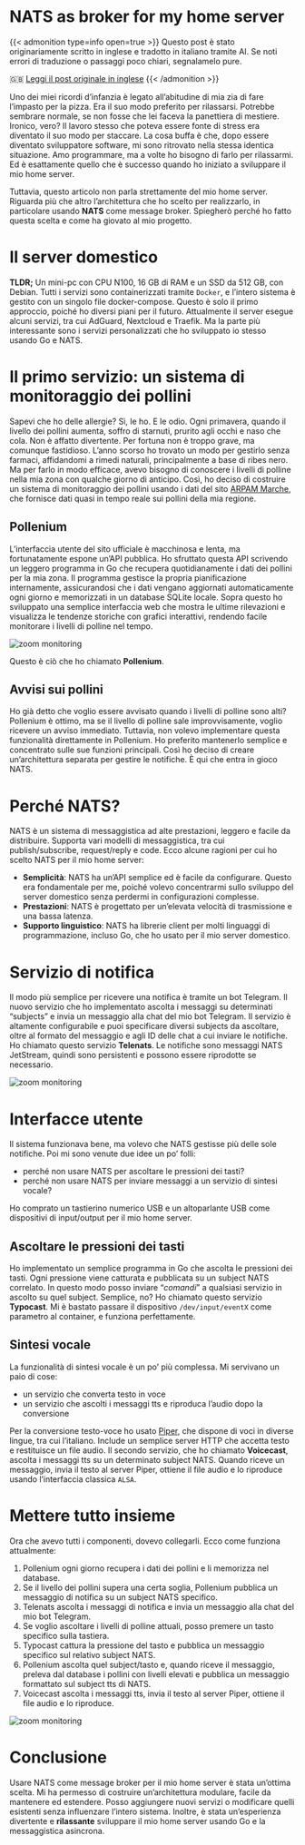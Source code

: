 # NATS as broker for my home server

{{< admonition type=info open=true >}}
Questo post è stato originariamente scritto in inglese e tradotto in italiano tramite AI. Se noti errori di traduzione o passaggi poco chiari, segnalamelo pure.

🇬🇧 [Leggi il post originale in inglese](/en/nats-as-broker-for-my-home-server/)
{{< /admonition >}}

Uno dei miei ricordi d’infanzia è legato all’abitudine di mia zia di fare l’impasto per la pizza. Era il suo modo preferito per rilassarsi. Potrebbe sembrare normale, se non fosse che lei faceva la panettiera di mestiere. Ironico, vero? Il lavoro stesso che poteva essere fonte di stress era diventato il suo modo per staccare. La cosa buffa è che, dopo essere diventato sviluppatore software, mi sono ritrovato nella stessa identica situazione. Amo programmare, ma a volte ho bisogno di farlo per rilassarmi. Ed è esattamente quello che è successo quando ho iniziato a sviluppare il mio home server.

Tuttavia, questo articolo non parla strettamente del mio home server. Riguarda più che altro l’architettura che ho scelto per realizzarlo, in particolare usando **NATS** come message broker. Spiegherò perché ho fatto questa scelta e come ha giovato al mio progetto.

# Il server domestico

**TLDR;** Un mini-pc con CPU N100, 16 GB di RAM e un SSD da 512 GB, con Debian. Tutti i servizi sono containerizzati tramite `Docker`, e l’intero sistema è gestito con un singolo file docker-compose. Questo è solo il primo approccio, poiché ho diversi piani per il futuro. Attualmente il server esegue alcuni servizi, tra cui AdGuard, Nextcloud e Traefik. Ma la parte più interessante sono i servizi personalizzati che ho sviluppato io stesso usando Go e NATS.

# Il primo servizio: un sistema di monitoraggio dei pollini

Sapevi che ho delle allergie? Sì, le ho. E le odio. Ogni primavera, quando il livello dei pollini aumenta, soffro di starnuti, prurito agli occhi e naso che cola. Non è affatto divertente. Per fortuna non è troppo grave, ma comunque fastidioso. L’anno scorso ho trovato un modo per gestirlo senza farmaci, affidandomi a rimedi naturali, principalmente a base di ribes nero. Ma per farlo in modo efficace, avevo bisogno di conoscere i livelli di polline nella mia zona con qualche giorno di anticipo. Così, ho deciso di costruire un sistema di monitoraggio dei pollini usando i dati del sito [ARPAM Marche](https://pollini.arpa.marche.it/), che fornisce dati quasi in tempo reale sui pollini della mia regione.

## Pollenium

L’interfaccia utente del sito ufficiale è macchinosa e lenta, ma fortunatamente espone un’API pubblica. Ho sfruttato questa API scrivendo un leggero programma in Go che recupera quotidianamente i dati dei pollini per la mia zona. Il programma gestisce la propria pianificazione internamente, assicurandosi che i dati vengano aggiornati automaticamente ogni giorno e memorizzati in un database SQLite locale. Sopra questo ho sviluppato una semplice interfaccia web che mostra le ultime rilevazioni e visualizza le tendenze storiche con grafici interattivi, rendendo facile monitorare i livelli di polline nel tempo.

![zoom monitoring](/images/pollenium01.png)

Questo è ciò che ho chiamato **Pollenium**.

## Avvisi sui pollini

Ho già detto che voglio essere avvisato quando i livelli di polline sono alti? Pollenium è ottimo, ma se il livello di polline sale improvvisamente, voglio ricevere un avviso immediato. Tuttavia, non volevo implementare questa funzionalità direttamente in Pollenium. Ho preferito mantenerlo semplice e concentrato sulle sue funzioni principali. Così ho deciso di creare un’architettura separata per gestire le notifiche. È qui che entra in gioco NATS.

# Perché NATS?

NATS è un sistema di messaggistica ad alte prestazioni, leggero e facile da distribuire. Supporta vari modelli di messaggistica, tra cui publish/subscribe, request/reply e code. Ecco alcune ragioni per cui ho scelto NATS per il mio home server:

* **Semplicità**: NATS ha un’API semplice ed è facile da configurare. Questo era fondamentale per me, poiché volevo concentrarmi sullo sviluppo del server domestico senza perdermi in configurazioni complesse.
* **Prestazioni**: NATS è progettato per un’elevata velocità di trasmissione e una bassa latenza.
* **Supporto linguistico**: NATS ha librerie client per molti linguaggi di programmazione, incluso Go, che ho usato per il mio server domestico.

# Servizio di notifica

Il modo più semplice per ricevere una notifica è tramite un bot Telegram. Il nuovo servizio che ho implementato ascolta i messaggi su determinati “subjects” e invia un messaggio alla chat del mio bot Telegram. Il servizio è altamente configurabile e puoi specificare diversi subjects da ascoltare, oltre al formato del messaggio e agli ID delle chat a cui inviare le notifiche. Ho chiamato questo servizio **Telenats**. Le notifiche sono messaggi NATS JetStream, quindi sono persistenti e possono essere riprodotte se necessario.

![zoom monitoring](/images/pollenium02.png)

# Interfacce utente

Il sistema funzionava bene, ma volevo che NATS gestisse più delle sole notifiche. Poi mi sono venute due idee un po’ folli:

* perché non usare NATS per ascoltare le pressioni dei tasti?
* perché non usare NATS per inviare messaggi a un servizio di sintesi vocale?

Ho comprato un tastierino numerico USB e un altoparlante USB come dispositivi di input/output per il mio home server.

## Ascoltare le pressioni dei tasti

Ho implementato un semplice programma in Go che ascolta le pressioni dei tasti. Ogni pressione viene catturata e pubblicata su un subject NATS correlato. In questo modo posso inviare “*comandi*” a qualsiasi servizio in ascolto su quel subject. Semplice, no? Ho chiamato questo servizio **Typocast**. Mi è bastato passare il dispositivo `/dev/input/eventX` come parametro al container, e funziona perfettamente.

## Sintesi vocale

La funzionalità di sintesi vocale è un po’ più complessa. Mi servivano un paio di cose:

* un servizio che converta testo in voce
* un servizio che ascolti i messaggi tts e riproduca l’audio dopo la conversione

Per la conversione testo-voce ho usato [Piper](https://github.com/OHF-Voice/piper1-gpl), che dispone di voci in diverse lingue, tra cui l’italiano. Include un semplice server HTTP che accetta testo e restituisce un file audio. Il secondo servizio, che ho chiamato **Voicecast**, ascolta i messaggi tts su un determinato subject NATS. Quando riceve un messaggio, invia il testo al server Piper, ottiene il file audio e lo riproduce usando l’interfaccia classica `ALSA`.

# Mettere tutto insieme

Ora che avevo tutti i componenti, dovevo collegarli. Ecco come funziona attualmente:

1. Pollenium ogni giorno recupera i dati dei pollini e li memorizza nel database.
2. Se il livello dei pollini supera una certa soglia, Pollenium pubblica un messaggio di notifica su un subject NATS specifico.
3. Telenats ascolta i messaggi di notifica e invia un messaggio alla chat del mio bot Telegram.
4. Se voglio ascoltare i livelli di polline attuali, posso premere un tasto specifico sulla tastiera.
5. Typocast cattura la pressione del tasto e pubblica un messaggio specifico sul relativo subject NATS.
6. Pollenium ascolta quel subject/tasto e, quando riceve il messaggio, preleva dal database i pollini con livelli elevati e pubblica un messaggio formattato sul subject tts di NATS.
7. Voicecast ascolta i messaggi tts, invia il testo al server Piper, ottiene il file audio e lo riproduce.

![zoom monitoring](/images/pollenium03.png)

# Conclusione

Usare NATS come message broker per il mio home server è stata un’ottima scelta. Mi ha permesso di costruire un’architettura modulare, facile da mantenere ed estendere. Posso aggiungere nuovi servizi o modificare quelli esistenti senza influenzare l’intero sistema. Inoltre, è stata un’esperienza divertente e **rilassante** sviluppare il mio home server usando Go e la messaggistica asincrona.


